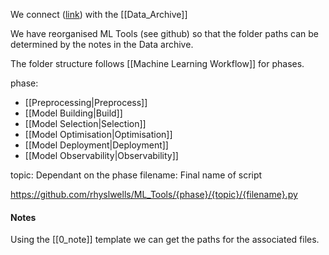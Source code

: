 We connect ([link](https://github.com/rhyslwells/ML_Tools)) with the [[Data_Archive]]

We have reorganised ML Tools (see github) so that the folder paths can be determined by the notes in the Data archive.

The folder structure follows [[Machine Learning Workflow]] for phases.

phase:
- [[Preprocessing|Preprocess]]
- [[Model Building|Build]]
- [[Model Selection|Selection]]
- [[Model Optimisation|Optimisation]]
- [[Model Deployment|Deployment]]
- [[Model Observability|Observability]]

topic: Dependant on the phase
filename: Final name of script

https://github.com/rhyslwells/ML_Tools/{phase}/{topic}/{filename}.py

#### Notes

Using the [[0_note]] template we can get the paths for the associated files.


